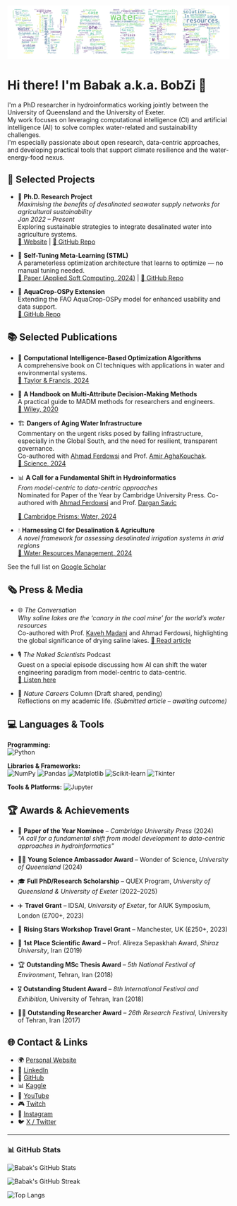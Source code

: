 <p align="center">
  <img src="https://github.com/BabakZolghadrAsli/BabakZolghadrAsli/blob/main/Wordcloud%20-%20Babak%20Zolghadr-Asli.png" alt="Babak's Banner" />
</p>

# Hi there! I'm Babak a.k.a. BobZi 👋  
I'm a PhD researcher in hydroinformatics working jointly between the University of Queensland and the University of Exeter.  
My work focuses on leveraging computational intelligence (CI) and artificial intelligence (AI) to solve complex water-related and sustainability challenges.  
I'm especially passionate about open research, data-centric approaches, and developing practical tools that support climate resilience and the water-energy-food nexus.

## 🚀 Selected Projects

- 🌊 **Ph.D. Research Project**  
  *Maximising the benefits of desalinated seawater supply networks for agricultural sustainability*  
  *Jan 2022 – Present*  
  Exploring sustainable strategies to integrate desalinated water into agriculture systems.  
  [🔗 Website](https://babakzolghadrasli.space/ph-d-thesis) | [📁 GitHub Repo](https://github.com/BabakZolghadrAsli/Desalinated-Irrigation)

- 🤖 **Self-Tuning Meta-Learning (STML)**  
  A parameterless optimization architecture that learns to optimize — no manual tuning needed.  
  [📄 Paper (Applied Soft Computing, 2024)](https://www.sciencedirect.com/science/article/pii/S1568494624008196) | [📁 GitHub Repo](https://github.com/BabakZolghadrAsli/STML)

- 🌱 **AquaCrop-OSPy Extension**  
  Extending the FAO AquaCrop-OSPy model for enhanced usability and data support.  
  [📁 GitHub Repo](https://github.com/BabakZolghadrAsli/Aquacrop_OSPy_extension)

## 📚 Selected Publications
- 📘 **Computational Intelligence-Based Optimization Algorithms**  
  A comprehensive book on CI techniques with applications in water and environmental systems.  
  [📖 Taylor & Francis, 2024](https://www.taylorfrancis.com/books/mono/10.1201/9781003424765/computational-intelligence-based-optimization-algorithms-babak-zolghadr-asli)

- 📗 **A Handbook on Multi-Attribute Decision-Making Methods**  
  A practical guide to MADM methods for researchers and engineers.  
  [📖 Wiley, 2020](https://www.wiley.com/en-us/A+Handbook+on+Multi-Attribute+Decision-Making+Methods-p-9781119563495)

- 🏗️ **Dangers of Aging Water Infrastructure**  
  Commentary on the urgent risks posed by failing infrastructure, especially in the Global South, and the need for resilient, transparent governance.  
  Co-authored with [Ahmad Ferdowsi](https://www.linkedin.com/in/ahmad-ferdowsi-1006616a/) and Prof. [Amir AghaKouchak](https://www.linkedin.com/in/amir-aghakouchak-9010b883/).  
  [🔗 Science, 2024](https://www.science.org/doi/abs/10.1126/science.adr1054)

- 📊 **A Call for a Fundamental Shift in Hydroinformatics**  
  *From model-centric to data-centric approaches*  
  Nominated for Paper of the Year by Cambridge University Press.
  Co-authored with [Ahmad Ferdowsi](https://www.linkedin.com/in/ahmad-ferdowsi-1006616a/) and Prof. [Dargan Savic](https://www.linkedin.com/in/dragansavic/)
  
  [🔗 Cambridge Prisms: Water, 2024](https://scholar.google.com/citations?view_op=view_citation&hl=en&user=6owBze4AAAAJ&sortby=pubdate&citation_for_view=6owBze4AAAAJ:prdVHNxh-e8C)

- 💧 **Harnessing CI for Desalination & Agriculture**  
  *A novel framework for assessing desalinated irrigation systems in arid regions*  
  [🔗 Water Resources Management, 2024](https://link.springer.com/article/10.1007/s11269-024-04028-y)

See the full list on [Google Scholar](https://scholar.google.com/citations?user=6owBze4AAAAJ&hl=en)

## 🗞️ Press & Media
- 🌐 *The Conversation*  
  *Why saline lakes are the ‘canary in the coal mine’ for the world’s water resources*  
  Co-authored with Prof. [Kaveh Madani](https://www.linkedin.com/in/kaveh-madani-b8a67619/) and Ahmad Ferdowsi, highlighting the global significance of drying saline lakes. 
  [🔗 Read article](https://theconversation.com/why-saline-lakes-are-the-canary-in-the-coalmine-for-the-worlds-water-resources-232477)

- 🎙️ *The Naked Scientists* Podcast  
  Guest on a special episode discussing how AI can shift the water engineering paradigm from model-centric to data-centric.  
  [🔗 Listen here](https://www.thenakedscientists.com/articles/interviews/ai-aiding-water-infrastructure)
  
- 📰 *Nature Careers* Column (Draft shared, pending)  
  Reflections on my academic life. *(Submitted article – awaiting outcome)*

## 💻 Languages & Tools

**Programming:**  
![Python](https://img.shields.io/badge/-Python-3776AB?style=flat-square&logo=python&logoColor=white)

**Libraries & Frameworks:**  
![NumPy](https://img.shields.io/badge/-NumPy-013243?style=flat-square&logo=numpy&logoColor=white)
![Pandas](https://img.shields.io/badge/-Pandas-150458?style=flat-square&logo=pandas&logoColor=white)
![Matplotlib](https://img.shields.io/badge/-Matplotlib-11557c?style=flat-square)
![Scikit-learn](https://img.shields.io/badge/-Scikit--Learn-F7931E?style=flat-square&logo=scikit-learn&logoColor=white)
![Tkinter](https://img.shields.io/badge/-Tkinter-FFB700?style=flat-square)

**Tools & Platforms:**
![Jupyter](https://img.shields.io/badge/-Jupyter-F37626?style=flat-square&logo=jupyter&logoColor=white)

## 🏆 Awards & Achievements
- 🏅 **Paper of the Year Nominee** – *Cambridge University Press* (2024)  
  *"A call for a fundamental shift from model development to data-centric approaches in hydroinformatics"*

- 🧑‍🏫 **Young Science Ambassador Award** – Wonder of Science, *University of Queensland* (2024)

- 🎓 **Full PhD/Research Scholarship** – QUEX Program, *University of Queensland & University of Exeter* (2022–2025)

- ✈️ **Travel Grant** – IDSAI, *University of Exeter*, for AIUK Symposium, London (£700+, 2023)

- 🌟 **Rising Stars Workshop Travel Grant** – Manchester, UK (£250+, 2023)

- 🥇 **1st Place Scientific Award** – Prof. Alireza Sepaskhah Award, *Shiraz University*, Iran (2019)

- 🏆 **Outstanding MSc Thesis Award** – *5th National Festival of Environment*, Tehran, Iran (2018)

- 🎖️ **Outstanding Student Award** – *8th International Festival and Exhibition*, University of Tehran, Iran (2018)

- 🧑‍🔬 **Outstanding Researcher Award** – *26th Research Festival*, University of Tehran, Iran (2017)

## 🌐 Contact & Links
- 🌍 [Personal Website](https://babakzolghadrasli.space)
- 💼 [LinkedIn](https://www.linkedin.com/in/babak-zolghadr-asli)
- 🐙 [GitHub](https://github.com/BabakZolghadrAsli)
- 📊 [Kaggle](https://www.kaggle.com/zolghadrbabak)
- 🎥 [YouTube](https://www.youtube.com/@babakzolghadr-asli)
- 🎮 [Twitch](https://www.twitch.tv/babakzolghadrasli)
- 📸 [Instagram](https://www.instagram.com/babakzolghadrasli)
- 🐦 [X / Twitter](https://x.com/babak_zolghadr)

---

### 📊 GitHub Stats

![Babak's GitHub Stats](https://github-readme-stats.vercel.app/api?username=BabakZolghadrAsli&show_icons=true&theme=default)

![Babak's GitHub Streak](https://streak-stats.demolab.com/?user=BabakZolghadrAsli)

![Top Langs](https://github-readme-stats.vercel.app/api/top-langs/?username=BabakZolghadrAsli&layout=compact)


